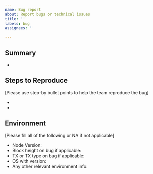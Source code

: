 ```yaml
---
name: Bug report
about: Report bugs or technical issues
title: ''
labels: bug
assignees: ''

---
```


<!-- 
- This issue tracker is only for technical issues related to the DeFi Blockchain.
- Please use this template while reporting a bug and provide as much info as possible.
- If the matter is security related, please disclose it privately via security@defichain.com
- Please use bullet points as much as possible.
- If you'd like to add details notes, split the summary with a "Details" section.  
-->

## Summary

- 

## Steps to Reproduce

[Please use step-by bullet points to help the team reproduce the bug]

- 
- 


## Environment

[Please fill all of the following or NA if not applicable]

- Node Version: 
- Block height on bug if applicable: 
- TX or TX type on bug if applicable:  
- OS with version: 
- Any other relevant environment info:
